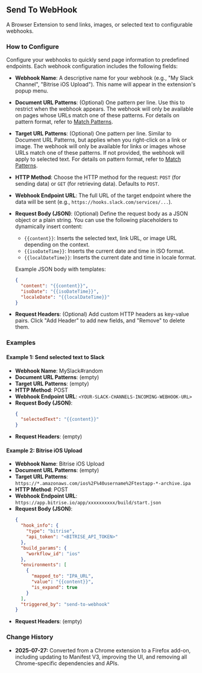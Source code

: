 ## Send To WebHook

A Browser Extension to send links, images, or selected text to configurable webhooks.
### How to Configure
Configure your webhooks to quickly send page information to predefined endpoints. Each webhook configuration includes the following fields:
*   **Webhook Name**: A descriptive name for your webhook (e.g., "My Slack Channel", "Bitrise iOS Upload"). This name will appear in the extension's popup menu.

*   **Document URL Patterns**: (Optional) One pattern per line. Use this to restrict when the webhook appears. The webhook will only be available on pages whose URLs match one of these patterns. For details on pattern format, refer to [Match Patterns](https://developer.mozilla.org/en-US/docs/Mozilla/Add-ons/WebExtensions/Match_patterns).

*   **Target URL Patterns**: (Optional) One pattern per line. Similar to Document URL Patterns, but applies when you right-click on a link or image. The webhook will only be available for links or images whose URLs match one of these patterns. If not provided, the webhook will apply to selected text. For details on pattern format, refer to [Match Patterns](https://developer.mozilla.org/en-US/docs/Mozilla/Add-ons/WebExtensions/Match_patterns).

*   **HTTP Method**: Choose the HTTP method for the request: `POST` (for sending data) or `GET` (for retrieving data). Defaults to `POST`.

*   **Webhook Endpoint URL**: The full URL of the target endpoint where the data will be sent (e.g., `https://hooks.slack.com/services/...`).

*   **Request Body (JSON)**: (Optional) Define the request body as a JSON object or a plain string. You can use the following placeholders to dynamically insert content:
    *   `{{content}}`: Inserts the selected text, link URL, or image URL depending on the context.
    *   `{{isoDateTime}}`: Inserts the current date and time in ISO format.
    *   `{{localDateTime}}`: Inserts the current date and time in locale format.

    Example JSON body with templates:
    ```json
    {
      "content": "{{content}}",
      "isoDate": "{{isoDateTime}}",
      "localeDate": "{{localDateTime}}"
    }
    ```

*   **Request Headers**: (Optional) Add custom HTTP headers as key-value pairs. Click "Add Header" to add new fields, and "Remove" to delete them.





### Examples



#### Example 1: Send selected text to Slack

*   **Webhook Name**: MySlack#random
*   **Document URL Patterns**: (empty)
*   **Target URL Patterns**: (empty)
*   **HTTP Method**: POST
*   **Webhook Endpoint URL**: `<YOUR-SLACK-CHANNELS-INCOMING-WEBHOOK-URL>`
*   **Request Body (JSON)**:
    ```json
    {
      "selectedText": "{{content}}"
    }
    ```
*   **Request Headers**: (empty)

#### Example 2: Bitrise iOS Upload

*   **Webhook Name**: Bitrise iOS Upload
*   **Document URL Patterns**: (empty)
*   **Target URL Patterns**: `https://*.amazonaws.com/ios%2F%40username%2Ftestapp-*-archive.ipa`
*   **HTTP Method**: POST
*   **Webhook Endpoint URL**: `https://app.bitrise.io/app/xxxxxxxxxx/build/start.json`
*   **Request Body (JSON)**:
    ```json
    {
      "hook_info": {
        "type": "bitrise",
        "api_token": "<BITRISE_API_TOKEN>"
      },
      "build_params": {
        "workflow_id": "ios"
      },
      "environments": [
        {
          "mapped_to": "IPA_URL",
          "value": "{{content}}",
          "is_expand": true
        }
      ],
      "triggered_by": "send-to-webhook"
    }
    ```
*   **Request Headers**: (empty)

### Change History
- **2025-07-27:** Converted from a Chrome extension to a Firefox add-on, including updating to Manifest V3, improving the UI, and removing all Chrome-specific dependencies and APIs.
